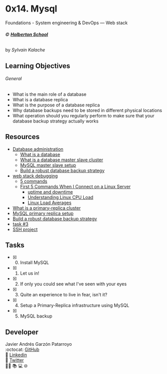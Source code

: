 # 0x14. Mysql
Foundations - System engineering & DevOps ― Web stack

###### :copyright: **[Holberton School](https://www.holbertonschool.com/)**
by _Sylvain Kalache_

## Learning Objectives
###### General
* What is the main role of a database
* What is a database replica
* What is the purpose of a database replica
* Why database backups need to be stored in different physical locations
* What operation should you regularly perform to make sure that your database backup strategy actually works

## Resources
* [Database administration](https://intranet.hbtn.io/concepts/49)
  - [What is a database](https://searchsqlserver.techtarget.com/definition/database)
  - [What is a database master slave cluster](https://www.digitalocean.com/community/tutorials/how-to-choose-a-redundancy-plan-to-ensure-high-availability#sql-replication)
  - [MySQL master slave setup](https://www.digitalocean.com/community/tutorials/how-to-set-up-master-slave-replication-in-mysql)
  - [Build a robust database backup strategy](https://www.databasejournal.com/features/mssql/developing-a-sql-server-backup-strategy.html)
* [web stack debugging](https://intranet.hbtn.io/concepts/68)
  - [5 commands](https://www.linux.com/training-tutorials/first-5-commands-when-i-connect-linux-server/)
  - [First 5 Commands When I Connect on a Linux Server](https://www.youtube.com/watch?v=1_gqlbADaAw&feature=youtu.be)
    - [uptime and downtime](https://whatis.techtarget.com/definition/uptime-and-downtime)
    - [Understanding Linux CPU Load](https://scoutapm.com/blog/understanding-load-averages)
    - [Linux Load Averages](http://www.brendangregg.com/blog/2017-08-08/linux-load-averages.html)
* [What is a primary-replica cluster](https://www.digitalocean.com/community/tutorials/how-to-choose-a-redundancy-plan-to-ensure-high-availability#sql-replication)
* [MySQL primary replica setup](https://www.digitalocean.com/community/tutorials/how-to-set-up-master-slave-replication-in-mysql)
* [Build a robust database backup strategy](https://www.databasejournal.com/features/mssql/developing-a-sql-server-backup-strategy.html)
* [task #3](https://intranet.hbtn.io/tasks/1372)
* [SSH project](https://intranet.hbtn.io/projects/244)

## Tasks
* [x] 0. Install MySQL
* [x] 1. Let us in!
* [x] 2. If only you could see what I've seen with your eyes
* [x] 3. Quite an experience to live in fear, isn't it?
* [x] 4. Setup a Primary-Replica infrastructure using MySQL
* [x] 5. MySQL backup

## Developer
Javier Andrés Garzón Patarroyo  
:octocat: [GitHub](https://github.com/javierandresgp/)  
:link: [Linkedin](https://www.linkedin.com/in/javierandresgp/)  
:link: [Twitter](https://twitter.com/javierandresgp0)  
:man_technologist: :books: :computer: :globe_with_meridians:
